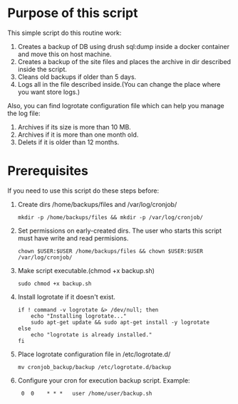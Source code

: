 # Purpose of this script

This simple script do this routine work: 
 
1. Creates a backup of DB using drush sql:dump inside a docker container and move this on host machine.
2. Creates a backup of the site files and places the archive in dir described inside the script.
3. Cleans old backups if older than 5 days.
4. Logs all in the file described inside.(You can change the place where you want store logs.)

Also, you can find logrotate configuration file which can help you manage the log file:

1. Archives if its size is more than 10 MB.
2. Archives if it is more than one month old.
3. Delets if it is older than 12 months.

# Prerequisites

If you need to use this script do these steps before:

1. Create dirs /home/backups/files and /var/log/cronjob/
   ``` 
   mkdir -p /home/backups/files && mkdir -p /var/log/cronjob/
   ```
2. Set permissions on early-created dirs. The user who starts this script must have write and read permisions.
   ```
   chown $USER:$USER /home/backups/files && chown $USER:$USER /var/log/cronjob/
   ```
3. Make script executable.(chmod +x backup.sh)
   ```
   sudo chmod +x backup.sh
   ```
4. Install logrotate if it doesn't exist.
   ```
   if ! command -v logrotate &> /dev/null; then
       echo "Installing logrotate..."
       sudo apt-get update && sudo apt-get install -y logrotate
   else
       echo "logrotate is already installed."
   fi
   ```
5. Place logrotate configuration file in /etc/logrotate.d/
   ```
   mv cronjob_backup/backup /etc/logrotate.d/backup
   ```
6. Configure your cron for execution backup script. Example:
   ```cron 
    0  0    * * *   user /home/user/backup.sh
   ```
